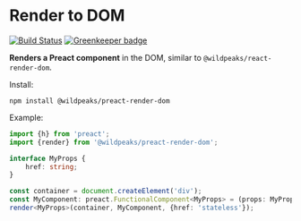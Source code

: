 # Render to DOM

[![Build Status](https://travis-ci.org/wildpeaks/package-preact-render-dom.svg?branch=master)](https://travis-ci.org/wildpeaks/package-preact-render-dom) [![Greenkeeper badge](https://badges.greenkeeper.io/wildpeaks/package-preact-render-dom.svg)](https://greenkeeper.io/)

**Renders a Preact component** in the DOM, similar to `@wildpeaks/react-render-dom`.

Install:

	npm install @wildpeaks/preact-render-dom

Example:
````ts
import {h} from 'preact';
import {render} from '@wildpeaks/preact-render-dom';

interface MyProps {
	href: string;
}

const container = document.createElement('div');
const MyComponent: preact.FunctionalComponent<MyProps> = (props: MyProps) => h('a', props);
render<MyProps>(container, MyComponent, {href: 'stateless'});
````
